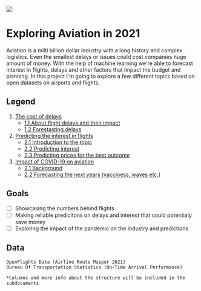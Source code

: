 ![](https://i.imgur.com/v8eV0ZS.png)
# Exploring Aviation in 2021
Aviation is a milti billion dollar industry with a long history and complex logistics. Even the smallest delays or issues could cost companies huge amount of money. With the help of machine learning we're able to forecast interest in flights, delays and other factors that impact the budget and planning. In this project I'm going to explore a few different topics based on open datasets on airports and flights.

## Legend
1. [The cost of delays](docs/eda.md)
	 - [1.1 About flight delays and their impact](docs/)
   - [1.2 Forestasting delays](docs/)
2. [Predicting the interest in flights](docs/eda.md)
	 - [2.1 Introduction to the topic](docs/)
   - [2.2 Predicting interest](docs/)
   - [2.3 Predicting prices for the best outcome](docs/)
3. [Impact of COVID-19 on aviation](docs/eda.md)
	 - [2.1 Background](docs/)
   - [2.2 Forecasting the next years (vacciness, waves etc.)](docs/)

## Goals
- [ ] Showcasing the numbers behind flights
- [ ] Making reliable predicitons on delays and interest that could potentialy save money
- [ ] Exploring the impact of the pandemic on the industry and predictions

## Data
```
OpenFlights Data (Airline Route Mapper 2021)
Bureau Of Transportation Statistics (On-Time Arrival Performance)

*Columns and more info about the structure will be included in the subdocuments
```
